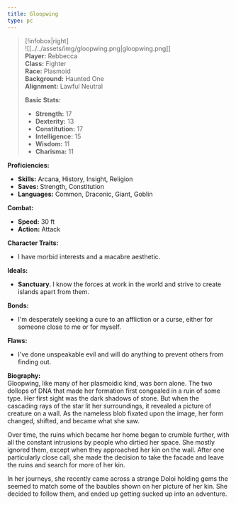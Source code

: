 ```yaml
---
title: Gloopwing
type: pc
---
```


> [!infobox|right]  
> ![[../../assets/img/gloopwing.png|gloopwing.png]]  
> **Player:** Rebbecca  
> **Class:** Fighter  
> **Race:** Plasmoid  
> **Background:** Haunted One  
> **Alignment:** Lawful Neutral 
>
> **Basic Stats:**
> - **Strength:** 17
> - **Dexterity:** 13
> - **Constitution:** 17
> - **Intelligence:** 15
> - **Wisdom:** 11
> - **Charisma:** 11

**Proficiencies:**
- **Skills:** Arcana, History, Insight, Religion
- **Saves:** Strength, Constitution
- **Languages:** Common, Draconic, Giant, Goblin

**Combat:**
- **Speed:** 30 ft
- **Action:** Attack

**Character Traits:** 
- I have morbid interests and a macabre aesthetic.

**Ideals:** 
- **Sanctuary**. I know the forces at work in the world and strive to create islands apart from them.

**Bonds:** 
- I'm desperately seeking a cure to an affliction or a curse, either for someone close to me or for myself.

**Flaws:** 
- I've done unspeakable evil and will do anything to prevent others from finding out.

**Biography:**  
Gloopwing, like many of her plasmoidic kind, was born alone. The two dollops of DNA that made her formation first congealed in a ruin of some type. Her first sight was the dark shadows of stone. But when the cascading rays of the star lit her surroundings, it revealed a picture of creature on a wall. As the nameless blob fixated upon the image, her form changed, shifted, and became what she saw.

Over time, the ruins which became her home began to crumble further, with all the constant intrusions by people who dirtied her space. She mostly ignored them, except when they approached her kin on the wall. After one particularly close call, she made the decision to take the facade and leave the ruins and search for more of her kin.

In her journeys, she recently came across a strange Doloi holding gems the seemed to match some of the baubles shown on her picture of her kin. She decided to follow them, and ended up getting sucked up into an adventure.
